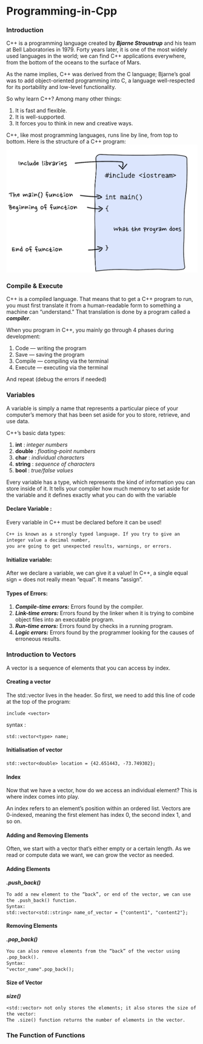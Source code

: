 # Programming-in-Cpp

### Introduction
C++ is a programming language created by *__Bjarne Stroustrup__* and his team at Bell Laboratories in 1979. Forty years later, it is one of the most widely used languages in the world; we can find C++ applications everywhere, from the bottom of the oceans to the surface of Mars.

As the name implies, C++ was derived from the C language; Bjarne’s goal was to add object-oriented programming into C, a language well-respected for its portability and low-level functionality.

So why learn C++? Among many other things:
1. It is fast and flexible.
2. It is well-supported.
3. It forces you to think in new and creative ways.


C++, like most programming languages, runs line by line, from top to bottom. Here is the structure of a C++ program:
![](images/cpp_prgrm_struct.png)


### Compile & Execute
C++ is a compiled language. That means that to get a C++ program to run, you must first translate it from a human-readable form to something a machine can “understand.” 
That translation is done by a program called a *__compiler__*.

When you program in C++, you mainly go through 4 phases during development:

1. Code — writing the program
2. Save — saving the program
3. Compile — compiling via the terminal
4. Execute — executing via the terminal

And repeat (debug the errors if needed)

### Variables
A variable is simply a name that represents a particular piece of your computer’s memory that has been set aside for you to store, retrieve, and use data.

C++’s basic data types:

1. __int__      : *integer numbers*
2. __double__   : *floating-point numbers*
3. __char__     : *individual characters*
4. __string__   : *sequence of characters*
5. __bool__     : *true/false values*

Every variable has a type, which represents the kind of information you can store inside of it. It tells your compiler how much memory to set aside for the variable and it defines exactly what you can do with the variable

#### Declare Variable :
Every variable in C++ must be declared before it can be used!
>> 
    C++ is known as a strongly typed language. If you try to give an integer value a decimal number, 
    you are going to get unexpected results, warnings, or errors.
>>

#### Initialize variable:
After we declare a variable, we can give it a value!
In C++, a single equal sign = does not really mean “equal”. It means “assign”.

#### Types of Errors:
1. *__Compile-time errors:__* Errors found by the compiler.
2. *__Link-time errors:__*    Errors found by the linker when it is trying to combine object files into an executable program.
3. *__Run-time errors:__*     Errors found by checks in a running program.
4. *__Logic errors:__*        Errors found by the programmer looking for the causes of erroneous results.

### Introduction to Vectors
A vector is a sequence of elements that you can access by index.

#### Creating a vector
The std::vector lives in the <vector> header. So first, we need to add this line of code at the top of the program:
>>
    include <vector>
>>

syntax :
>>
    std::vector<type> name;
>>

#### Initialisation of vector
>>
    std::vector<double> location = {42.651443, -73.749302};
>>

#### Index
Now that we have a vector, how do we access an individual element? This is where index comes into play.

An index refers to an element’s position within an ordered list. Vectors are 0-indexed, meaning the first element has index 0, the second index 1, and so on.

#### Adding and Removing Elements
Often, we start with a vector that’s either empty or a certain length. As we read or compute data we want, we can grow the vector as needed.


#### Adding Elements
*__.push_back()__*
>>
     
    To add a new element to the “back”, or end of the vector, we can use the .push_back() function.
    Syntax: 
    std::vector<std::string> name_of_vector = {"content1", "content2"};
>>

#### Removing Elements
*__.pop_back()__*
>>

    You can also remove elements from the “back” of the vector using .pop_back().
    Syntax:
    "vector_name".pop_back();
>>

#### Size of Vector
*__size()__*
>>
    <std::vector> not only stores the elements; it also stores the size of the vector:
    The .size() function returns the number of elements in the vector.
>>

### The Function of Functions